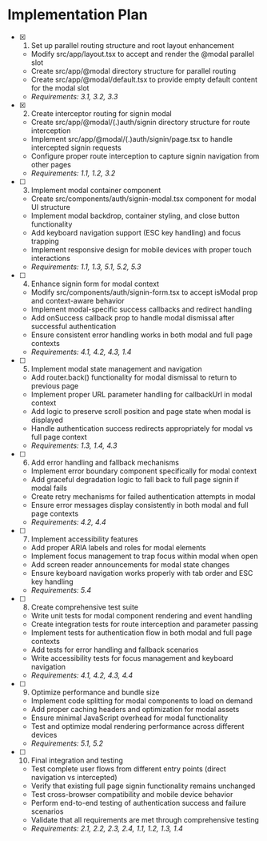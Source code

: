# Implementation Plan

- [x] 1. Set up parallel routing structure and root layout enhancement
  - Modify src/app/layout.tsx to accept and render the @modal parallel slot
  - Create src/app/@modal directory structure for parallel routing
  - Create src/app/@modal/default.tsx to provide empty default content for the modal slot
  - _Requirements: 3.1, 3.2, 3.3_

- [x] 2. Create interceptor routing for signin modal
  - Create src/app/@modal/(.)auth/signin directory structure for route interception
  - Implement src/app/@modal/(.)auth/signin/page.tsx to handle intercepted signin requests
  - Configure proper route interception to capture signin navigation from other pages
  - _Requirements: 1.1, 1.2, 3.2_

- [ ] 3. Implement modal container component
  - Create src/components/auth/signin-modal.tsx component for modal UI structure
  - Implement modal backdrop, container styling, and close button functionality
  - Add keyboard navigation support (ESC key handling) and focus trapping
  - Implement responsive design for mobile devices with proper touch interactions
  - _Requirements: 1.1, 1.3, 5.1, 5.2, 5.3_

- [ ] 4. Enhance signin form for modal context
  - Modify src/components/auth/signin-form.tsx to accept isModal prop and context-aware behavior
  - Implement modal-specific success callbacks and redirect handling
  - Add onSuccess callback prop to handle modal dismissal after successful authentication
  - Ensure consistent error handling works in both modal and full page contexts
  - _Requirements: 4.1, 4.2, 4.3, 1.4_

- [ ] 5. Implement modal state management and navigation
  - Add router.back() functionality for modal dismissal to return to previous page
  - Implement proper URL parameter handling for callbackUrl in modal context
  - Add logic to preserve scroll position and page state when modal is displayed
  - Handle authentication success redirects appropriately for modal vs full page context
  - _Requirements: 1.3, 1.4, 4.3_

- [ ] 6. Add error handling and fallback mechanisms
  - Implement error boundary component specifically for modal context
  - Add graceful degradation logic to fall back to full page signin if modal fails
  - Create retry mechanisms for failed authentication attempts in modal
  - Ensure error messages display consistently in both modal and full page contexts
  - _Requirements: 4.2, 4.4_

- [ ] 7. Implement accessibility features
  - Add proper ARIA labels and roles for modal elements
  - Implement focus management to trap focus within modal when open
  - Add screen reader announcements for modal state changes
  - Ensure keyboard navigation works properly with tab order and ESC key handling
  - _Requirements: 5.4_

- [ ] 8. Create comprehensive test suite
  - Write unit tests for modal component rendering and event handling
  - Create integration tests for route interception and parameter passing
  - Implement tests for authentication flow in both modal and full page contexts
  - Add tests for error handling and fallback scenarios
  - Write accessibility tests for focus management and keyboard navigation
  - _Requirements: 4.1, 4.2, 4.3, 4.4_

- [ ] 9. Optimize performance and bundle size
  - Implement code splitting for modal components to load on demand
  - Add proper caching headers and optimization for modal assets
  - Ensure minimal JavaScript overhead for modal functionality
  - Test and optimize modal rendering performance across different devices
  - _Requirements: 5.1, 5.2_

- [ ] 10. Final integration and testing
  - Test complete user flows from different entry points (direct navigation vs intercepted)
  - Verify that existing full page signin functionality remains unchanged
  - Test cross-browser compatibility and mobile device behavior
  - Perform end-to-end testing of authentication success and failure scenarios
  - Validate that all requirements are met through comprehensive testing
  - _Requirements: 2.1, 2.2, 2.3, 2.4, 1.1, 1.2, 1.3, 1.4_
